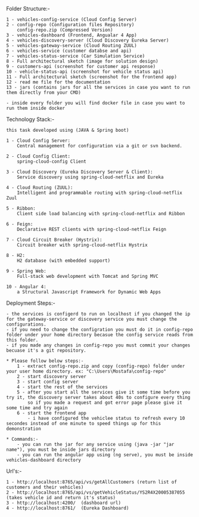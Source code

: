 Folder Structure:-

	1 - vehicles-config-service (Cloud Config Server)
	2 - config-repo (Configuration files Repository)
		config-repo.zip (Compressed Version)
	3 - vehicles-dashboard (Frontend, Angualar 4 App)
	4 - vehicles-discovery-server (Cloud Discovery Eureka Server)
	5 - vehicles-gateway-service (Cloud Routing ZUUL)
	6 - vehicles-service (customer databse and api)
	7 - vehicles-status-service (Car Simulation Service)
	8 - Full architectural sketch (image for solution design)
	9 - customers-api (screenshot for customer api response)
	10 - vehicle-status-api (screenshot for vehicle status api)
	11 - Full architectural sketch (screenshot for the frontend app)
	12 - read me file for the documentation
	13 - jars (contains jars for all the services in case you want to run them directly from your CMD)
	
	- inside every folder you will find docker file in case you want to run them inside docker
	

Technology Stack:-
	
	this task developed using (JAVA & Spring boot)
	
	1 - Cloud Config Server: 
		Central management for configuration via a git or svn backend.
	
	2 - Cloud Config Client:
		spring-cloud-config Client
		
	3 - Cloud Discovery (Eureka Discovery Server & Client):
		Service discovery using spring-cloud-netflix and Eureka
		
	4 - Cloud Routing (ZUUL):
		Intelligent and programmable routing with spring-cloud-netflix Zuul
		
	5 - Ribbon:
		Client side load balancing with spring-cloud-netflix and Ribbon
	
	6 - Feign:
		Declarative REST clients with spring-cloud-netflix Feign
		
	7 - Cloud Circuit Breaker (Hystrix):
		Circuit breaker with spring-cloud-netflix Hystrix
		
	8 - H2:
		H2 database (with embedded support)
	
	9 - Spring Web:
		Full-stack web development with Tomcat and Spring MVC
		
	10 - Angular 4:
		a Structural Javascript Framework for Dynamic Web Apps
	

Deployment Steps:-

	- the services is configerd to run on localhost if you changed the ip for the gateway-service or discovery service you must change the configurations.
	- if you need to change the configration you must do it in config-repo folder under your home directory becasue the config service reads from this folder.
	- if you made any changes in config-repo you must commit your changes becuase it's a git repository.
	
	* Please follow below steps:-
		1 - extract config-repo.zip and copy (config-repo) folder under your user home directory. ex: "C:\Users\Mostafa\config-repo"
		2 - start discovery server
		3 - start config server
		4 - start the rest of the services
		5 - after you start all the services give it some time before you try it, the discovery server takes about 40s to configure every thing
			so if you made a request and got error page please give it some time and try again 
		6 - start the frontend app	
			- i have configured the vehiclee status to refresh every 10 secondes instead of one minute to speed things up for this demonstration 
	
	* Commands:-
		- you can run the jar for any service using (java -jar "jar name"), you must be inside jars directory
		- you can run the angular app using (ng serve), you must be inside vehicles-dashboard directory
		
		
Url's:-

	1 - http://localhost:8765/api/vs/getAllCustomers (return list of customers and their vehicles)
	2 - http://localhost:8765/api/vs/getVehicleStatus/YS2R4X20005387055 (takes vehicle id and return it's status)
	3 - http://localhost:4200/  (dashboard url)
	4 - http://localhost:8761/  (Eureka Dashboard)










